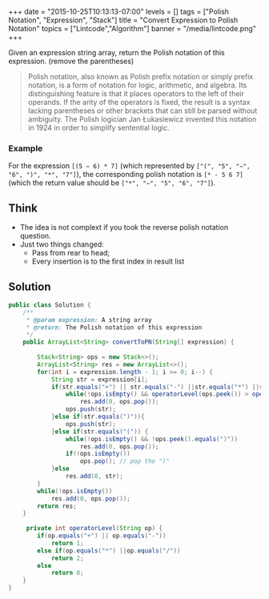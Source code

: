 +++
date = "2015-10-25T10:13:13-07:00"
levels = []
tags = ["Polish Notation", "Expression", "Stack"]
title = "Convert Expression to Polish Notation"
topics = ["Lintcode","Algorithm"]
banner = "/media/lintcode.png"
+++



Given an expression string array, return the Polish notation of this expression. (remove the parentheses)

>Polish notation, also known as Polish prefix notation or simply prefix notation, is a form of notation for logic, arithmetic, and algebra. Its distinguishing feature is that it places operators to the left of their operands. If the arity of the operators is fixed, the result is a syntax lacking parentheses or other brackets that can still be parsed without ambiguity. The Polish logician Jan Łukasiewicz invented this notation in 1924 in order to simplify sentential logic.

### Example
For the expression `[(5 − 6) * 7]` (which represented by `["(", "5", "−", "6", ")", "*", "7"]`), the corresponding polish notation is `[* - 5 6 7]` (which the return value should be `["*", "−", "5", "6", "7"]`).

## Think
- The idea is not complext if you took the reverse polish notation question.
- Just two things changed:
	- Pass from rear to head;
	- Every insertion is to the first index in result list

## Solution
```java
public class Solution {
    /**
     * @param expression: A string array
     * @return: The Polish notation of this expression
     */
    public ArrayList<String> convertToPN(String[] expression) {
        
        Stack<String> ops = new Stack<>();
        ArrayList<String> res = new ArrayList<>();
        for(int i = expression.length - 1; i >= 0; i--) {
            String str = expression[i];
            if(str.equals("+") || str.equals("-") ||str.equals("*") ||str.equals("/")) {
                while(!ops.isEmpty() && operatorLevel(ops.peek()) > operatorLevel(str))
                    res.add(0, ops.pop());
                ops.push(str);
            }else if(str.equals(")")){
                ops.push(str);
            }else if(str.equals("(")) {
                while(!ops.isEmpty() && !ops.peek().equals(")"))
                    res.add(0, ops.pop());
                if(!ops.isEmpty()) 
                    ops.pop(); // pop the ")"
            }else
                res.add(0, str);
        }
        while(!ops.isEmpty())
            res.add(0, ops.pop());
        return res;
    }
    
     private int operatorLevel(String op) {
        if(op.equals("+") || op.equals("-")) 
            return 1;
        else if(op.equals("*") ||op.equals("/"))
            return 2;
        else
            return 0;
    }
}
```
